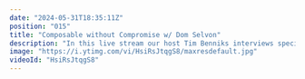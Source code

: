 ```yaml
---
date: "2024-05-31T18:35:11Z"
position: "015"
title: "Composable without Compromise w/ Dom Selvon"
description: "In this live stream our host Tim Benniks interviews special guest Dom Selvon with the following questions:\n\n1. What is an unexpected or surprising outcome of transitioning from a monolithic to a composable architecture?\n2. If you had to advise agency or SaaS company execs, what would it be?\n3. If you could wave a magic wand and change something in our space, what would it be?\n4. What bottlenecks have you seen in composable architectures? This could be any bottleneck, from tech to process.\n5. What feature from old technology would you like to bring back?\n6. How would you explain composable architectures to a 15 year old?\n\nLivestream Host: Tim Benniks \nhttps://twitter.com/timbenniks\nhttps://www.linkedin.com/in/timbenniks/\n\nJoin us on Discord at https://uniform.to/discord\n\nFollow us on:\nFacebook: https://www.facebook.com/people/Uniform/\nTwitter: https://twitter.com/UniformDev \nLinkedIn: https://www.linkedin.com/company/uniformdev \nInstagram: https://www.instagram.com/uniform.dev/"
image: "https://i.ytimg.com/vi/HsiRsJtqgS8/maxresdefault.jpg"
videoId: "HsiRsJtqgS8"
---
```


